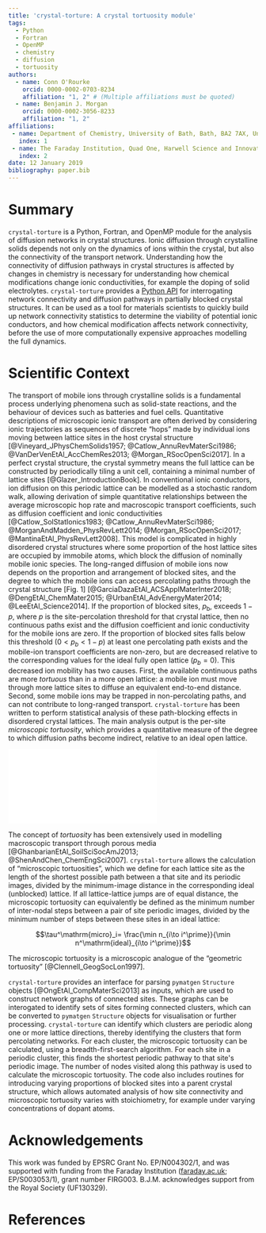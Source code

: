```yaml
---
title: 'crystal-torture: A crystal tortuosity module'
tags:
  - Python
  - Fortran
  - OpenMP
  - chemistry
  - diffusion
  - tortuosity
authors:
  - name: Conn O'Rourke
    orcid: 0000-0002-0703-8234
    affiliation: "1, 2" # (Multiple affiliations must be quoted)
  - name: Benjamin J. Morgan
    orcid: 0000-0002-3056-8233
    affiliation: "1, 2"
affiliations:
 - name: Department of Chemistry, University of Bath, Bath, BA2 7AX, United Kingdom
   index: 1
 - name: The Faraday Institution, Quad One, Harwell Science and Innovation Campus, Didcot, United Kingdom
   index: 2
date: 12 January 2019
bibliography: paper.bib
---
```

# Summary

`crystal-torture` is a Python, Fortran, and OpenMP module for the analysis of diffusion networks in crystal structures. Ionic diffusion through crystalline solids depends not only on the dynamics of ions within the crystal, but also the connectivity of the transport network. Understanding how the connectivity of diffusion pathways in crystal structures is affected by changes in chemistry is necessary for understanding how chemical modifications change ionic conductivities, for example the doping of solid electrolytes.
 `crystal-torture` provides a [Python API](https://crystal-torture.readthedocs.io/en/latest/) for interrogating network connectivity and diffusion pathways in partially blocked crystal structures. It can be used as a tool for materials scientists to quickly build up network connectivity statistics to determine the viability of potential ionic conductors, and how chemical modification affects network connectivity, before the use of more computationally expensive approaches modelling the full dynamics.


# Scientific Context
The transport of mobile ions through crystalline solids is a fundamental process underlying phenomena such as solid-state reactions, and the behaviour of devices such as batteries and fuel cells. Quantitative descriptions of microscopic ionic transport are often derived by considering ionic trajectories as sequences of discrete &ldquo;hops&rdquo; made by individual ions moving between lattice sites in the host crystal structure [@Vineyard_JPhysChemSolids1957; @Catlow_AnnuRevMaterSci1986; @VanDerVenEtAl_AccChemRes2013; @Morgan_RSocOpenSci2017]. In a perfect crystal structure, the crystal symmetry means the full lattice can be constructed by periodically tiling a unit cell, containing a minimal number of lattice sites [@Glazer_IntroductionBook]. In conventional ionic conductors, ion diffusion on this periodic lattice can be modelled as a stochastic random walk, allowing derivation of simple quantitative relationships between the average microscopic hop rate and macroscopic transport coefficients, such as diffusion coefficient and ionic conductivities [@Catlow_SolStatIonics1983; @Catlow_AnnuRevMaterSci1986; @MorganAndMadden_PhysRevLett2014; @Morgan_RSocOpenSci2017; @MantinaEtAl_PhysRevLett2008]. This model is complicated in highly disordered crystal structures where some proportion of the host lattice sites are occupied by immobile atoms, which block the diffusion of nominally mobile ionic species. The long-ranged diffusion of mobile ions now depends on the proportion and arrangement of blocked sites, and the degree to which the mobile ions can access percolating paths through the crystal structure \[Fig. 1\]  [@GarciaDazaEtAl_ACSApplMaterInter2018; @DengEtAl_ChemMater2015; @UrbanEtAl_AdvEnergyMater2014; @LeeEtAl_Science2014]. 
If the proportion of blocked sites, $p_\mathrm{b}$, exceeds $1-p$, where $p$ is the site-percolation threshold for that crystal lattice, then no continuous paths exist and the diffusion coefficient and ionic conductivity for the mobile ions are zero. 
If the proportion of blocked sites falls below this threshold ($0<p_b<1-p$) at least one percolating path exists and the mobile-ion transport coefficients are non-zero, but are decreased relative to the corresponding values for the ideal fully open lattice ($p_b=0$).
This decreased ion mobility has two causes. 
First, the available continuous paths are more *tortuous* than in a more open lattice: a mobile ion must move through more lattice sites to diffuse an equivalent end-to-end distance.
Second, some mobile ions may be trapped in non-percolating paths, and can not contribute to long-ranged transport.
`crystal-torture` has been written to perform statistical analysis of these path-blocking effects in disordered crystal lattices. The main analysis output is the per-site *microscopic tortuosity*, which provides a quantitative measure of the degree to which diffusion paths become indirect, relative to an ideal open lattice.

![Schematic showing the effect of progressively blocking lattice sites on ion diffusion pathways. (a) ideal lattice: all lattice sites are accessible and ions follow a random walk. (b) partially blocked lattice: Long ranged diffusion is still possible, but diffusive pathways are tortuous (blue arrows). Not all mobile ions can participate in long-ranged diffusion (orange arrows). (c) fully blocked lattice: The proportion of available sites is below the site percolation threshold. No long ranged diffusion is possible.](Images/lattice_blocking.pdf)

The concept of *tortuosity* has been extensively used in modelling macroscopic transport through porous media [@GhanbarianEtAl_SoilSciSocAmJ2013; @ShenAndChen_ChemEngSci2007]. `crystal-torture` allows the calculation of &ldquo;microscopic tortuosities&rdquo;, which we define for each lattice site as the length of the shortest possible path between a that site and its periodic images, divided by the minimum-image distance in the corresponding ideal (unblocked) lattice. 
If all lattice-lattice jumps are of equal distance, the microscopic tortuosity can equivalently be defined as the minimum number of inter-nodal steps between a pair of site periodic images, divided by the minimum number of steps between these sites in an ideal lattice:

$$\tau^\mathrm{micro}_i= \frac{\min n_{i\to i^\prime}}{\min n^\mathrm{ideal}_{i\to i^\prime}}$$

The microscopic tortuosity is a microscopic analogue of the &ldquo;geometric tortuosity&rdquo; [@Clennell_GeogSocLon1997].

`crystal-torture` provides an interface for parsing `pymatgen` `Structure` objects [@OngEtAl_CompMaterSci2013] as inputs, which are used to construct network graphs of connected sites. These graphs can be interogated to identify sets of sites forming connected clusters, which can be converted to `pymatgen` `Structure` objects for visualisation or further processing. `crystal-torture` can identify which clusters are periodic along one or more lattice directions, thereby identifying the clusters that form percolating networks. For each cluster, the microscopic tortuosity can be calculated, using a breadth-first-search algorithm. For each site in a periodic cluster, this finds the shortest periodic pathway to that site's periodic image. The number of nodes visited along this pathway is used to calculate the microscopic tortuosity. The code also includes routines for introducing varying proportions of blocked sites into a parent crystal structure, which allows automated analysis of how site connectivity and microscopic tortuosity varies with stoichiometry, for example under varying concentrations of dopant atoms.

# Acknowledgements

This work was funded by EPSRC Grant No. EP/N004302/1, and was supported with funding from the Faraday Institution ([faraday.ac.uk](http://faraday.ac.uk); EP/S003053/1), grant number FIRG003.
B.J.M. acknowledges support from the Royal Society (UF130329).

# References
